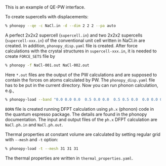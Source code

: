 This is an example of QE-PW interface.

To create supercells with displacements:

```bash
% phonopy --qe -c NaCl.in -d --dim 2 2 2 --pa auto
```

A perfect 2x2x2 supercell (`supercell.in`) and two 2x2x2 supercells
(`supercell-xxx.in`) of the conventional unit cell written in NaCl.in are
created. In addition, `phonopy_disp.yaml` file is created. After force
calculations with the crystal structures in `supercell-xxx.in`, it is needed to
create `FORCE_SETS` file by

```bash
% phonopy -f NaCl-001.out NaCl-002.out
```

Here `*.out` files are the output of the PW calculations and are supposed to
contain the forces on atoms calculated by PW. The `phonopy_disp.yaml` file has
to be put in the current directory. Now you can run phonon calculation, e.g.,

```bash
% phonopy-load --band "0.0 0.0 0.0  0.5 0.0 0.0  0.5 0.5 0.0  0.0 0.0 0.0  0.5 0.5 0.5" -p
```

`BORN` file is created running DFPT calculation using `ph.x` (phonon) code in
the quantum espresso package. The details are found in the phonopy
documentation. The input and output files of the `ph.x` DFPT calculation are
`NaCl.ph.in` and `NaCl.ph.out`.

Thermal properties at constant volume are calculated by setting regular grid
with `--mesh` and `-t` option:

```bash
% phonopy-load -t --mesh 31 31 31
```

The thermal properties are written in `thermal_properties.yaml`.
